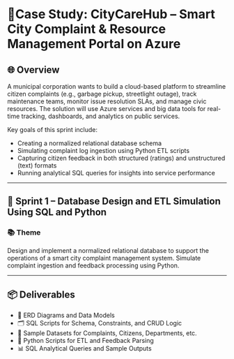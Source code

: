 # 📘Case Study: CityCareHub – Smart City Complaint & Resource Management Portal on Azure

## 🌐 Overview

A municipal corporation wants to build a cloud-based platform to streamline citizen complaints (e.g., garbage pickup, streetlight outage), track maintenance teams, monitor issue resolution SLAs, and manage civic resources. The solution will use Azure services and big data tools for real-time tracking, dashboards, and analytics on public services.

Key goals of this sprint include:
- Creating a normalized relational database schema  
- Simulating complaint log ingestion using Python ETL scripts  
- Capturing citizen feedback in both structured (ratings) and unstructured (text) formats  
- Running analytical SQL queries for insights into service performance  
---

## 🚀 Sprint 1 – Database Design and ETL Simulation Using SQL and Python

### 📚 Theme

Design and implement a normalized relational database to support the operations of a smart city complaint management system. Simulate complaint ingestion and feedback processing using Python.

---
## 📦 Deliverables

- 📌 ERD Diagrams and Data Models  
- 🗂️ SQL Scripts for Schema, Constraints, and CRUD Logic  
- 📄 Sample Datasets for Complaints, Citizens, Departments, etc.  
- 🐍 Python Scripts for ETL and Feedback Parsing  
- 📊 SQL Analytical Queries and Sample Outputs  

